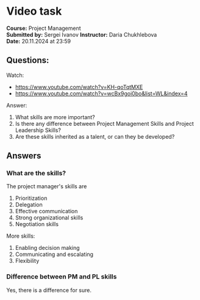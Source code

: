 # Video task

**Course:** Project Management  
**Submitted by:** Sergei Ivanov
**Instructor:** Daria Chukhlebova  
**Date:** 20.11.2024 at 23:59  

## Questions:

Watch:

- https://www.youtube.com/watch?v=KH-qoTqtMXE
- https://www.youtube.com/watch?v=wcBx9goi0bo&list=WL&index=4


Answer:

1. What skills are more important? 
2. Is there any difference between Project Management Skills and Project Leadership Skills?
3. Are these skills inherited as a talent, or can they be developed?

## Answers

### What are the skills?
The project manager's skills are

1. Prioritization
2. Delegation
3. Effective communication
4. Strong organizational skills
5. Negotiation skills

More skills:

1. Enabling decision making
2. Communicating and escalating
3. Flexibility


### Difference between PM and PL skills

Yes, there is a difference for sure.
